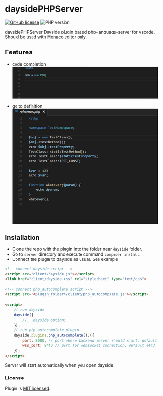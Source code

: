 # daysidePHPServer

[![GitHub license](https://img.shields.io/badge/license-MIT-blue.svg)](./LICENSE) ![PHP version](https://img.shields.io/badge/php-%3E%3D5.3.9-blue)

daysidePHPServer [Dayside](https://github.com/boomyjee/dayside) plugin based php-language-server for vscode.  
Should be used with [Monaco](https://microsoft.github.io/monaco-editor/) editor only.


## Features
- code completion  
![completion](images/completion.gif)

- go to definition  
![go to definition](images/definition.gif)

## Installation
- Clone the repo with the plugin into the folder near `dayside` folder.
- Go to `server` directory and execute command `composer install`. 
- Connect the plugin to dayside as usual. See example

```html
<!-- connect dayside script -->
<script src="client/dayside.js"></script>
<link href="client/dayside.css" rel="stylesheet" type="text/css">

<!-- connect php_autocomplete script -->
<script src="<plugin_folder>/client/php_autocomplete.js"></script>

<script>
    // run dayside
    dayside({
        //...dayside options
    });
    // run php_autocomplete plugin
    dayside.plugins.php_autocomplete();({
        port: 8000, // port where backend server should start, default 8000
        wss_port: 8443 // port for websocket connection, default 8443
    });
</script>
```
Server will start automatically when you open dayside

### License

Plugin is [MIT licensed](./LICENSE).
